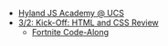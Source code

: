 - [Hyland JS Academy @ UCS](BOOKREADME.md)
- [3/2: Kick-Off: HTML and CSS Review](HtmlCssReview/StudentDesc.md)
  - [Fortnite Code-Along](HtmlCssReview/HtmlCssReviewCodeAlong.md)
